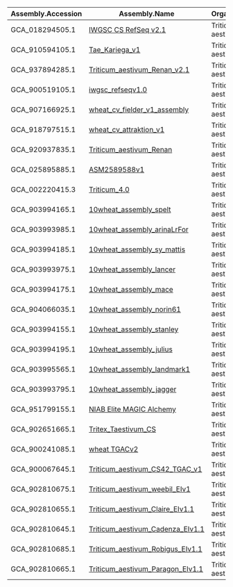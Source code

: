 |Assembly.Accession|Assembly.Name|Organism.Name|Names.Cultivar|Assembly.Stats.Total.Sequence.Length|Assembly.Level|Assembly.Release.Date|WGS.project.accession|
| ---------------- |-------------|-------------|--------------|------------------------------------|--------------|---------------------|---------------------|
|GCA_018294505.1|[IWGSC CS RefSeq v2.1](https://www.ncbi.nlm.nih.gov/datasets/genome/GCF_018294505.1/)|Triticum aestivum|Chinese Spring|14566502436|Chromosome|2021-05-06|JAGHKL01|
|GCA_910594105.1|[Tae_Kariega_v1](https://www.ncbi.nlm.nih.gov/datasets/genome/GCA_910594105.1/)|Triticum aestivum||14677204660|Chromosome|2021-12-19|
|GCA_937894285.1|[Triticum_aestivum_Renan_v2.1](https://www.ncbi.nlm.nih.gov/datasets/genome/GCA_937894285.1/)|Triticum aestivum||14195643615|Chromosome|2022-05-03|
|GCA_900519105.1|[iwgsc_refseqv1.0](https://www.ncbi.nlm.nih.gov/datasets/genome/GCA_900519105.1/)|Triticum aestivum|Chinese Spring |14547261565|Chromosome|2018-08-20|
|GCA_907166925.1|[wheat_cv_fielder_v1_assembly](https://www.ncbi.nlm.nih.gov/datasets/genome/GCA_907166925.1/)|Triticum aestivum|Fielder|14702880414|Chromosome|2021-07-14|CAJRHR01|
|GCA_918797515.1|[wheat_cv_attraktion_v1](https://www.ncbi.nlm.nih.gov/datasets/genome/GCA_918797515.1/)|Triticum aestivum|Attraktion|14679377615|Chromosome|2022-06-24|CAKKNG01|
|GCA_920937835.1|[Triticum_aestivum_Renan](https://www.ncbi.nlm.nih.gov/datasets/genome/GCA_920937835.1/)|Triticum aestivum||14256742459|Chromosome|2022-05-03|CAKLAU01|
|GCA_025895885.1|[ASM2589588v1](https://www.ncbi.nlm.nih.gov/datasets/genome/GCA_025895885.1/)|Triticum aestivum|Aikang58|14752023501|Chromosome|2022-10-31|JADDYC01|
|GCA_002220415.3|[Triticum_4.0](https://www.ncbi.nlm.nih.gov/datasets/genome/GCA_002220415.3/)|Triticum aestivum|Chinese Spring|15418291444|Chromosome|2020-03-24|NMPL03|
|GCA_903994165.1|[10wheat_assembly_spelt](https://www.ncbi.nlm.nih.gov/datasets/genome/GCA_903994165.1/)|Triticum aestivum|PI190962 (Spelt)|14439018734|Chromosome|2020-08-15|CAJEWP01|
|GCA_903993985.1|[10wheat_assembly_arinaLrFor](https://www.ncbi.nlm.nih.gov/datasets/genome/GCA_903993985.1/)|Triticum aestivum|ArinaLrFor|14645464107|Chromosome|2020-08-06|CAJEVW01|
|GCA_903994185.1|[10wheat_assembly_sy_mattis](https://www.ncbi.nlm.nih.gov/datasets/genome/GCA_903994185.1/)|Triticum aestivum|SY Mattis|14884612126|Chromosome|2020-08-20|CAJEWS01|
|GCA_903993975.1|[10wheat_assembly_lancer](https://www.ncbi.nlm.nih.gov/datasets/genome/GCA_903993975.1/)|Triticum aestivum|LongReach Lancer|14281318419|Chromosome|2020-08-06|CAJEVV01|
|GCA_903994175.1|[10wheat_assembly_mace](https://www.ncbi.nlm.nih.gov/datasets/genome/GCA_903994175.1/)|Triticum aestivum|Mace|14350847906|Chromosome|2020-08-14|CAJEWO01|
|GCA_904066035.1|[10wheat_assembly_norin61](https://www.ncbi.nlm.nih.gov/datasets/genome/GCA_904066035.1/)|Triticum aestivum|Norin 61|14910390598|Chromosome|2020-09-03|CAJFCQ01
|GCA_903994155.1|[10wheat_assembly_stanley](https://www.ncbi.nlm.nih.gov/datasets/genome/GCA_903994155.1/)|Triticum aestivum|CDC Stanley|14463524036|Chromosome|2020-08-20|CAJEWR01
|GCA_903994195.1|[10wheat_assembly_julius](https://www.ncbi.nlm.nih.gov/datasets/genome/GCA_903994195.1/)|Triticum aestivum|Julius|14385030226|Chromosome|2020-08-15|CAJEWQ01
|GCA_903995565.1|[10wheat_assembly_landmark1](https://www.ncbi.nlm.nih.gov/datasets/genome/GCA_903995565.1/)|Triticum aestivum|CDC Landmark|14433190783|Chromosome|2020-08-22|CAJFAH01
|GCA_903993795.1|[10wheat_assembly_jagger](https://www.ncbi.nlm.nih.gov/datasets/genome/GCA_903993795.1/)|Triticum aestivum|Jagger|14538313898|Chromosome|2020-08-06|CAJEVU01
|GCA_951799155.1|[NIAB Elite MAGIC Alchemy](https://www.ncbi.nlm.nih.gov/datasets/genome/GCA_951799155.1/)|Triticum aestivum|Alchemy|15334867051|Chromosome|2023-06-29|CATOGQ01
|GCA_902651665.1|[Tritex_Taestivum_CS](https://www.ncbi.nlm.nih.gov/datasets/genome/GCA_902651665.1/)|Triticum aestivum||15664085207|Scaffold|2019-11-14|CACRSF01
|GCA_900241085.1|[wheat TGACv2](https://www.ncbi.nlm.nih.gov/datasets/genome/GCA_900241085.1/)|Triticum aestivum||13916927032|Scaffold|2018-02-21|OETA01
|GCA_900067645.1|[Triticum_aestivum_CS42_TGAC_v1](https://www.ncbi.nlm.nih.gov/datasets/genome/GCA_900067645.1/)|Triticum aestivum||13427353622|Scaffold|2016-10-12|FAOM01
|GCA_902810675.1|[Triticum_aestivum_weebil_EIv1](https://www.ncbi.nlm.nih.gov/datasets/genome/GCA_902810675.1/)|Triticum aestivum||14201394229|Scaffold|2020-03-13|CADDYO01
|GCA_902810655.1|[Triticum_aestivum_Claire_EIv1.1](https://www.ncbi.nlm.nih.gov/datasets/genome/GCA_902810655.1/)|Triticum aestivum||14299452461|Scaffold|2020-03-13|CADDYM01
|GCA_902810645.1|[Triticum_aestivum_Cadenza_EIv1.1](https://www.ncbi.nlm.nih.gov/datasets/genome/GCA_902810645.1/)|Triticum aestivum||14084090480|Scaffold|2020-03-13|CADDYN01
|GCA_902810685.1|[Triticum_aestivum_Robigus_EIv1.1](https://www.ncbi.nlm.nih.gov/datasets/genome/GCA_902810685.1/)|Triticum aestivum||14471382917|Scaffold|2020-03-13|CADDYY01
|GCA_902810665.1|[Triticum_aestivum_Paragon_EIv1.1](https://www.ncbi.nlm.nih.gov/datasets/genome/GCA_902810665.1/)|Triticum aestivum||14444803081|Scaffold|2020-03-13|CADDYP01
